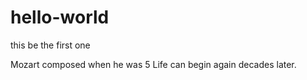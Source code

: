 # hello-world
this be the first one

Mozart composed when he was 5
Life can begin again decades later.
